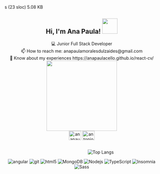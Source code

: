 s (23 sloc)  5.08 KB
<div align="center"><h2 > Hi, I'm Ana Paula! <img src="https://media.giphy.com/media/clM6fzkkgbAUU/giphy.gif" width="50"></h2></div>
<div align="center">💻 Junior Full Stack Developer<br>
📫 How to reach me: anapaulamoralesdulzaides@gmail.com <br>
📓 Know about my experiences https://anapaulacello.github.io/react-cv/
</div>

<div align="center"><img src="https://media.giphy.com/media/8lPQQ6UsC1uXllpa40/giphy.gif" width="230"></div>

<div align="center">
<a href="https://instagram.com/anapaulacello" target="blank"><img align="center" src="https://raw.githubusercontent.com/rahuldkjain/github-profile-readme-generator/master/src/images/icons/Social/instagram.svg" alt="anapaulacello" height="30" width="40" /></a>
<a href="https://www.linkedin.com/in/ana-paula-morales-dulzaides-813645218/" target="blank"><img align="center" src="https://raw.githubusercontent.com/rahuldkjain/github-profile-readme-generator/master/src/images/icons/Social/linked-in-alt.svg" alt="antonio-rosales-martinez-925397213" height="30" width="40" /></a>
</div>
<br />




     
&nbsp;&nbsp;&nbsp;&nbsp;&nbsp;&nbsp;&nbsp;&nbsp;&nbsp;&nbsp;&nbsp;&nbsp;&nbsp;&nbsp;&nbsp;&nbsp;&nbsp;&nbsp;&nbsp;&nbsp;&nbsp;&nbsp;&nbsp;&nbsp;&nbsp;&nbsp;&nbsp;&nbsp;&nbsp;&nbsp;&nbsp;&nbsp;&nbsp;&nbsp;&nbsp;&nbsp;&nbsp;&nbsp;&nbsp;&nbsp;&nbsp;&nbsp;&nbsp;&nbsp;&nbsp;&nbsp;&nbsp;&nbsp;&nbsp;&nbsp;&nbsp;&nbsp;&nbsp;&nbsp;&nbsp;&nbsp;&nbsp;&nbsp;&nbsp;&nbsp; &nbsp;&nbsp;&nbsp;&nbsp;&nbsp;&nbsp;&nbsp; ![Top Langs](https://github-readme-stats.vercel.app/api/top-langs/?username=anapaulacello&hide=TeX&layout=compact)
<br />
<p  align="center">
     <img alt="angular" src="https://img.shields.io/badge/-Angular-DD0031?style=flat-square&logo=angular&logoColor=white" />
     <img alt="git" src="https://img.shields.io/badge/-Git-F05032?style=flat-square&logo=git&logoColor=white" />
     <img alt="html5" src="https://img.shields.io/badge/-HTML5-E34F26?style=flat-square&logo=html5&logoColor=white" />
     <img alt="MongoDB" src="https://img.shields.io/badge/-MongoDB-13aa52?style=flat-square&logo=mongodb&logoColor=white" />
     <img alt="Nodejs" src="https://img.shields.io/badge/-Nodejs-43853d?style=flat-square&logo=Node.js&logoColor=white" />
     <img alt="TypeScript" src="https://img.shields.io/badge/-TypeScript-007ACC?style=flat-square&logo=typescript&logoColor=white" />
     <img alt="Insomnia" src="https://img.shields.io/badge/-Insomnia-5849BE?style=flat-square&logo=insomnia&logoColor=white" />
     <img alt="Sass" src="https://img.shields.io/badge/-Sass-CC6699?style=flat-square&logo=sass&logoColor=white" /></p>
    
